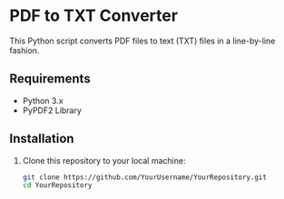 # PDF to TXT Converter

This Python script converts PDF files to text (TXT) files in a line-by-line fashion.

## Requirements

- Python 3.x
- PyPDF2 Library

## Installation

1. Clone this repository to your local machine:

   ```bash
   git clone https://github.com/YourUsername/YourRepository.git
   cd YourRepository
 
